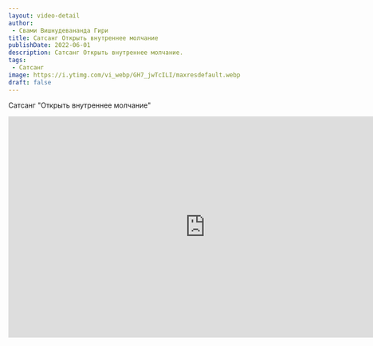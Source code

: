 ```yaml
---
layout: video-detail
author:
 - Свами Вишнудевананда Гири
title: Сатсанг Открыть внутреннее молчание
publishDate: 2022-06-01
description: Сатсанг Открыть внутреннее молчание. 
tags: 
 - Сатсанг
image: https://i.ytimg.com/vi_webp/GH7_jwTcILI/maxresdefault.webp
draft: false
---
```


 Сатсанг "Открыть внутреннее молчание"


 <iframe width="790" height="444" src="https://www.youtube.com/embed/GH7_jwTcILI" frameborder="0" allowfullscreen=""></iframe>